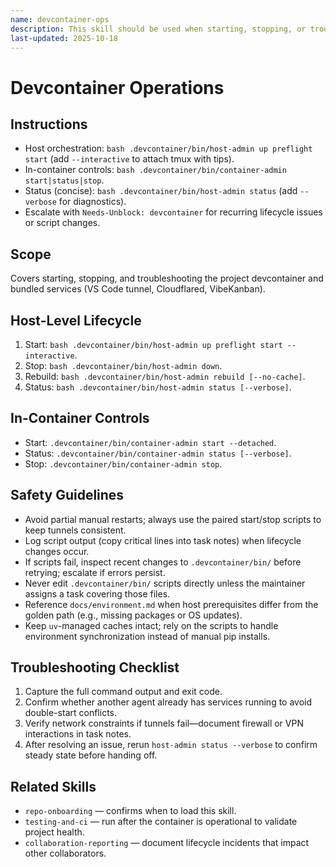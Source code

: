 ```yaml
---
name: devcontainer-ops
description: This skill should be used when starting, stopping, or troubleshooting the devcontainer and its services.
last-updated: 2025-10-18
---
```


# Devcontainer Operations

## Instructions
- Host orchestration: `bash .devcontainer/bin/host-admin up preflight start` (add `--interactive` to attach tmux with tips).
- In-container controls: `bash .devcontainer/bin/container-admin start|status|stop`.
- Status (concise): `bash .devcontainer/bin/host-admin status` (add `--verbose` for diagnostics).
- Escalate with `Needs-Unblock: devcontainer` for recurring lifecycle issues or script changes.

## Scope

Covers starting, stopping, and troubleshooting the project devcontainer and bundled services (VS Code tunnel, Cloudflared, VibeKanban).

## Host-Level Lifecycle

1. Start: `bash .devcontainer/bin/host-admin up preflight start --interactive`.
2. Stop: `bash .devcontainer/bin/host-admin down`.
3. Rebuild: `bash .devcontainer/bin/host-admin rebuild [--no-cache]`.
4. Status: `bash .devcontainer/bin/host-admin status [--verbose]`.

## In-Container Controls

- Start: `.devcontainer/bin/container-admin start --detached`.
- Status: `.devcontainer/bin/container-admin status [--verbose]`.
- Stop: `.devcontainer/bin/container-admin stop`.

## Safety Guidelines

- Avoid partial manual restarts; always use the paired start/stop scripts to keep tunnels consistent.
- Log script output (copy critical lines into task notes) when lifecycle changes occur.
- If scripts fail, inspect recent changes to `.devcontainer/bin/` before retrying; escalate if errors persist.
- Never edit `.devcontainer/bin/` scripts directly unless the maintainer assigns a task covering those files.
- Reference `docs/environment.md` when host prerequisites differ from the golden path (e.g., missing packages or OS updates).
- Keep `uv`-managed caches intact; rely on the scripts to handle environment synchronization instead of manual pip installs.

## Troubleshooting Checklist

1. Capture the full command output and exit code.
2. Confirm whether another agent already has services running to avoid double-start conflicts.
3. Verify network constraints if tunnels fail—document firewall or VPN interactions in task notes.
4. After resolving an issue, rerun `host-admin status --verbose` to confirm steady state before handing off.

## Related Skills

- `repo-onboarding` — confirms when to load this skill.
- `testing-and-ci` — run after the container is operational to validate project health.
- `collaboration-reporting` — document lifecycle incidents that impact other collaborators.

